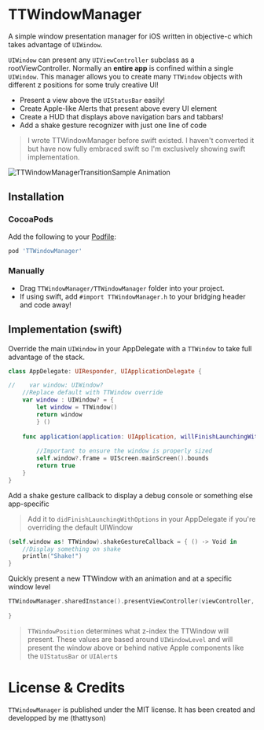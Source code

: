 # TTWindowManager
A simple window presentation manager for iOS written in objective-c which takes advantage of `UIWindow`.

`UIWindow` can present any `UIViewController` subclass as a rootViewController. Normally an **entire app** is confined within a single `UIWindow`. This manager allows you to create many `TTWindow` objects with different z positions for some truly creative UI!
* Present a view above the `UIStatusBar` easily!
* Create Apple-like Alerts that present above every UI element
* Create a HUD that displays above navigation bars and tabbars!
* Add a shake gesture recognizer with just one line of code

> I wrote TTWindowManager before swift existed. 
> I haven't converted it but have now fully embraced swift so I'm exclusively showing swift implementation.


![TTWindowManagerTransitionSample Animation](https://raw.github.com/thattyson/TTWindowManager/master/TTWindowManagerTransitionSample.gif)

## Installation

### CocoaPods

Add the following to your [Podfile](http://guides.cocoapods.org/using/using-cocoapods.html):

```ruby
pod 'TTWindowManager'
```

### Manually

* Drag `TTWindowManager/TTWindowManager` folder into your project.
* If using swift, add `#import TTWindowManager.h` to your bridging header and code away!

## Implementation (swift)

Override the main `UIWindow` in your AppDelegate with a `TTWindow` to take full advantage of the stack.

```swift
class AppDelegate: UIResponder, UIApplicationDelegate {

//    var window: UIWindow?
    //Replace default with TTWindow override
    var window : UIWindow? = {
        let window = TTWindow()
        return window
        } ()
    
    func application(application: UIApplication, willFinishLaunchingWithOptions launchOptions: [NSObject : AnyObject]?) -> Bool {
        
        //Important to ensure the window is properly sized
        self.window?.frame = UIScreen.mainScreen().bounds
        return true
    }
}
```

Add a shake gesture callback to display a debug console or something else app-specific

> Add it to `didFinishLaunchingWithOptions` in your AppDelegate if you're overriding the default UIWindow

```swift
(self.window as! TTWindow).shakeGestureCallback = { () -> Void in
    //Display something on shake
    println("Shake!")
}
```


Quickly present a new TTWindow with an animation and at a specific window level
```swift
TTWindowManager.sharedInstance().presentViewController(viewController, atWindowPosition: .Modal, withAnimation: .Modal) { (success) -> Void in
            
}
```

> `TTWindowPosition` determines what z-index the TTWindow will present.
> These values are based around `UIWindowLevel` and will present the window above or behind native Apple components like the `UIStatusBar` or `UIAlert`s

# License & Credits

`TTWindowManager` is published under the MIT license.
It has been created and developped by me (thattyson)